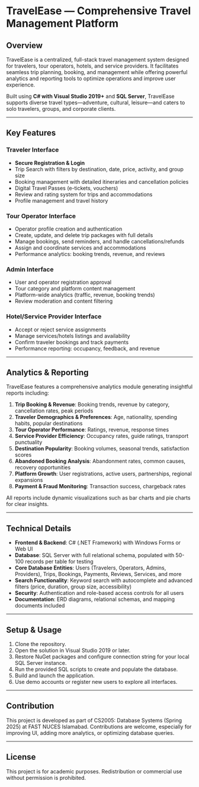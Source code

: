 # TravelEase — Comprehensive Travel Management Platform

## Overview

TravelEase is a centralized, full-stack travel management system designed for travelers, tour operators, hotels, and service providers. It facilitates seamless trip planning, booking, and management while offering powerful analytics and reporting tools to optimize operations and improve user experience.

Built using **C# with Visual Studio 2019+** and **SQL Server**, TravelEase supports diverse travel types—adventure, cultural, leisure—and caters to solo travelers, groups, and corporate clients.

---

## Key Features

### Traveler Interface

* **Secure Registration & Login**
* Trip Search with filters by destination, date, price, activity, and group size
* Booking management with detailed itineraries and cancellation policies
* Digital Travel Passes (e-tickets, vouchers)
* Review and rating system for trips and accommodations
* Profile management and travel history

### Tour Operator Interface

* Operator profile creation and authentication
* Create, update, and delete trip packages with full details
* Manage bookings, send reminders, and handle cancellations/refunds
* Assign and coordinate services and accommodations
* Performance analytics: booking trends, revenue, and reviews

### Admin Interface

* User and operator registration approval
* Tour category and platform content management
* Platform-wide analytics (traffic, revenue, booking trends)
* Review moderation and content filtering

### Hotel/Service Provider Interface

* Accept or reject service assignments
* Manage services/hotels listings and availability
* Confirm traveler bookings and track payments
* Performance reporting: occupancy, feedback, and revenue

---

## Analytics & Reporting

TravelEase features a comprehensive analytics module generating insightful reports including:

1. **Trip Booking & Revenue**: Booking trends, revenue by category, cancellation rates, peak periods
2. **Traveler Demographics & Preferences**: Age, nationality, spending habits, popular destinations
3. **Tour Operator Performance**: Ratings, revenue, response times
4. **Service Provider Efficiency**: Occupancy rates, guide ratings, transport punctuality
5. **Destination Popularity**: Booking volumes, seasonal trends, satisfaction scores
6. **Abandoned Booking Analysis**: Abandonment rates, common causes, recovery opportunities
7. **Platform Growth**: User registrations, active users, partnerships, regional expansions
8. **Payment & Fraud Monitoring**: Transaction success, chargeback rates

All reports include dynamic visualizations such as bar charts and pie charts for clear insights.

---

## Technical Details

* **Frontend & Backend**: C# (.NET Framework) with Windows Forms or Web UI
* **Database**: SQL Server with full relational schema, populated with 50-100 records per table for testing
* **Core Database Entities**: Users (Travelers, Operators, Admins, Providers), Trips, Bookings, Payments, Reviews, Services, and more
* **Search Functionality**: Keyword search with autocomplete and advanced filters (price, duration, group size, accessibility)
* **Security**: Authentication and role-based access controls for all users
* **Documentation**: ERD diagrams, relational schemas, and mapping documents included

---

## Setup & Usage

1. Clone the repository.
2. Open the solution in Visual Studio 2019 or later.
3. Restore NuGet packages and configure connection string for your local SQL Server instance.
4. Run the provided SQL scripts to create and populate the database.
5. Build and launch the application.
6. Use demo accounts or register new users to explore all interfaces.

---

## Contribution

This project is developed as part of CS2005: Database Systems (Spring 2025) at FAST NUCES Islamabad. Contributions are welcome, especially for improving UI, adding more analytics, or optimizing database queries.

---

## License

This project is for academic purposes. Redistribution or commercial use without permission is prohibited.


